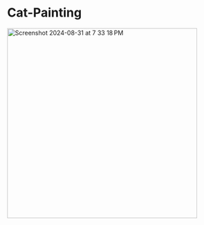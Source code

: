 # Cat-Painting

<img width="439" alt="Screenshot 2024-08-31 at 7 33 18 PM" src="https://github.com/user-attachments/assets/32eac86b-c4d9-4bbb-b053-0d199a4dbc11">
